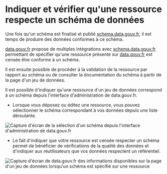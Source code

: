 # Indiquer et vérifier qu'une ressource respecte un schéma de données

Une fois qu'un schéma est finalisé et publié [schema.data.gouv.fr](https://schema.data.gouv.fr/), il est temps de produire des données conformes à ce schéma.

[data.gouv.fr](https://data.gouv.fr/) propose de multiples intégrations avec [schema.data.gouv.fr](https://schema.data.gouv.fr/) permettant de spécifier qu'une ressource présente sur [data.gouv.fr](https://data.gouv.fr/) est censée être conforme à un schéma.&#x20;

Il est ensuite possible de procéder à la validation de la ressource par rapport au schéma ou de consulter la documentation du schéma à partir de la page d'un jeu de données.

Il est possible d'indiquer qu'une ressource d'un jeu de données correspond à un schéma depuis l'interface d'administration de data.gouv.fr.&#x20;

* Lorsque vous déposez ou éditez une ressource, vous pouvez sélectionner le schéma correspondant à vos données depuis une liste déroulante.

![Capture d'écran de la sélection d'un schéma depuis l'interface d'administration de data.gouv.fr](https://guides.etalab.gouv.fr/assets/img/selection-schema.d958a2c6.png)

* Le fait d'indiquer que votre ressource est censée respecter un schéma permet de bénéficier de vérifications de la qualité des données et d'indiquer aux réutilisateurs que vos données respectent un référentiel.

![Capture d'écran de data.gouv.fr des informations disponibles sur la page d'un jeu de données lorsqu'un schéma est spécifié sur une ressource](https://guides.etalab.gouv.fr/assets/img/modal-schema.7ecaa269.png)
